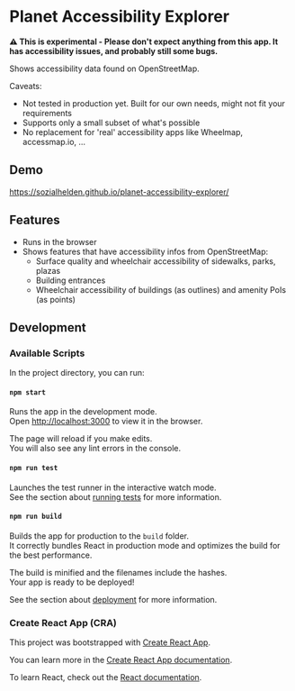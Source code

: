 # Planet Accessibility Explorer

**⚠️ This is experimental - Please don't expect anything from this app. It has accessibility issues, and probably still some bugs.**

Shows accessibility data found on OpenStreetMap.

Caveats:

- Not tested in production yet. Built for our own needs, might not fit your requirements
- Supports only a small subset of what's possible
- No replacement for 'real' accessibility apps like Wheelmap, accessmap.io, …

## Demo

https://sozialhelden.github.io/planet-accessibility-explorer/

## Features

- Runs in the browser
- Shows features that have accessibility infos from OpenStreetMap:
  - Surface quality and wheelchair accessibility of sidewalks, parks, plazas
  - Building entrances
  - Wheelchair accessibility of buildings (as outlines) and amenity PoIs (as points)

## Development

### Available Scripts

In the project directory, you can run:

#### `npm start`

Runs the app in the development mode.\
Open [http://localhost:3000](http://localhost:3000) to view it in the browser.

The page will reload if you make edits.\
You will also see any lint errors in the console.

#### `npm run test`

Launches the test runner in the interactive watch mode.\
See the section about [running tests](https://facebook.github.io/create-react-app/docs/running-tests) for more information.

#### `npm run build`

Builds the app for production to the `build` folder.\
It correctly bundles React in production mode and optimizes the build for the best performance.

The build is minified and the filenames include the hashes.\
Your app is ready to be deployed!

See the section about [deployment](https://facebook.github.io/create-react-app/docs/deployment) for more information.

### Create React App (CRA)

This project was bootstrapped with [Create React App](https://github.com/facebook/create-react-app).

You can learn more in the [Create React App documentation](https://facebook.github.io/create-react-app/docs/getting-started).

To learn React, check out the [React documentation](https://reactjs.org/).
